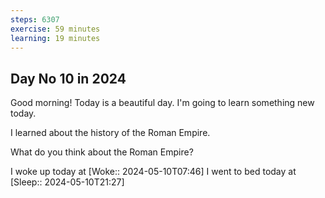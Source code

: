 ```yaml
---
steps: 6307
exercise: 59 minutes
learning: 19 minutes
---
```

## Day No 10 in 2024
Good morning! Today is a beautiful day.
I'm going to learn something new today.

I learned about the history of the Roman Empire.

What do you think about the Roman Empire?

I woke up today at [Woke:: 2024-05-10T07:46]
I went to bed today at [Sleep:: 2024-05-10T21:27]
